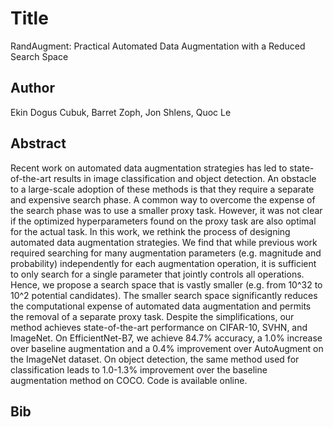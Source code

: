 # Title 
RandAugment: Practical Automated Data Augmentation with a Reduced Search Space
## Author 
Ekin Dogus Cubuk, Barret Zoph, Jon Shlens, Quoc Le
## Abstract 
Recent work on automated data augmentation strategies has led to state-of-the-art results in image classification and object detection. An obstacle to a large-scale adoption of these methods is that they require a separate and expensive search phase. A common way to overcome the expense of the search phase was to use a smaller proxy task. However, it was not clear if the optimized hyperparameters found on the proxy task are also optimal for the actual task. In this work, we rethink the process of designing automated data augmentation strategies. We find that while previous work required searching for many augmentation parameters (e.g. magnitude and probability) independently for each augmentation operation, it is sufficient to only search for a single parameter that jointly controls all operations. Hence, we propose a search space that is vastly smaller (e.g. from 10^32 to 10^2 potential candidates). The smaller search space significantly reduces the computational expense of automated data augmentation and permits the removal of a separate proxy task. Despite the simplifications, our method achieves state-of-the-art performance on CIFAR-10, SVHN, and ImageNet. On EfficientNet-B7, we achieve 84.7% accuracy, a 1.0% increase over baseline augmentation and a 0.4% improvement over AutoAugment on the ImageNet dataset. On object detection, the same method used for classification leads to 1.0-1.3% improvement over the baseline augmentation method on COCO. Code is available online.
## Bib
